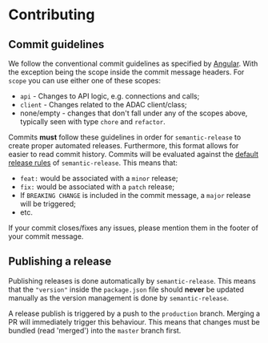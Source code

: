 # Contributing

## Commit guidelines
We follow the conventional commit guidelines as specified by 
[Angular](https://github.com/angular/angular/blob/main/CONTRIBUTING.md#commit). With the exception being the scope 
inside the commit message headers. For `scope` you can use either one of these scopes:
- `api` - Changes to API logic, e.g. connections and calls;
- `client` - Changes related to the ADAC client/class;
- none/empty - changes that don't fall under any of the scopes above, typically seen with type `chore` and `refactor`.

Commits **must** follow these guidelines in order for `semantic-release` to create proper automated releases. 
Furthermore, this format allows for easier to read commit history. Commits will be evaluated against the 
[default release rules](https://github.com/semantic-release/commit-analyzer/blob/master/lib/default-release-rules.js) 
of `semantic-release`. This means that:
- `feat:` would be associated with a `minor` release;
- `fix:` would be associated with a `patch` release;
- If `BREAKING CHANGE` is included in the commit message, a `major` release will be triggered;
- etc.

If your commit closes/fixes any issues, please mention them in the footer of your commit message.

## Publishing a release
Publishing releases is done automatically by `semantic-release`. This means that the `"version"` inside the 
`package.json` file should **never** be updated manually as the version management is done by `semantic-release`.

A release publish is triggered by a push to the `production` branch. Merging a PR will immediately trigger this 
behaviour. This means that changes must be bundled (read 'merged') into the `master` branch first.
